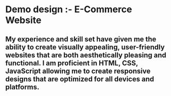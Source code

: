 # Demo design :- E-Commerce Website 
## My experience and skill set have given me the ability to create visually appealing, user-friendly websites that are both aesthetically pleasing and functional. I am proficient in HTML, CSS, JavaScript allowing me to create responsive designs that are optimized for all devices and platforms.
